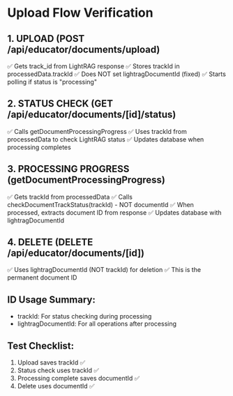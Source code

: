 # Upload Flow Verification

## 1. UPLOAD (POST /api/educator/documents/upload)
✅ Gets track_id from LightRAG response
✅ Stores trackId in processedData.trackId
✅ Does NOT set lightragDocumentId (fixed)
✅ Starts polling if status is "processing"

## 2. STATUS CHECK (GET /api/educator/documents/[id]/status)
✅ Calls getDocumentProcessingProgress
✅ Uses trackId from processedData to check LightRAG status
✅ Updates database when processing completes

## 3. PROCESSING PROGRESS (getDocumentProcessingProgress)
✅ Gets trackId from processedData
✅ Calls checkDocumentTrackStatus(trackId) - NOT documentId
✅ When processed, extracts document ID from response
✅ Updates database with lightragDocumentId

## 4. DELETE (DELETE /api/educator/documents/[id])
✅ Uses lightragDocumentId (NOT trackId) for deletion
✅ This is the permanent document ID

## ID Usage Summary:
- trackId: For status checking during processing
- lightragDocumentId: For all operations after processing

## Test Checklist:
1. Upload saves trackId ✅
2. Status check uses trackId ✅  
3. Processing complete saves documentId ✅
4. Delete uses documentId ✅
